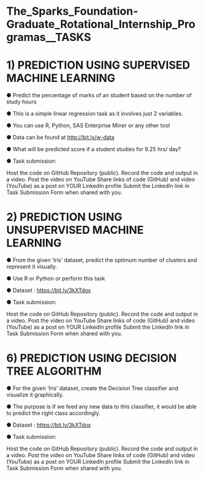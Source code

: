 # The_Sparks_Foundation-Graduate_Rotational_Internship_Programas__TASKS

# 1) PREDICTION USING SUPERVISED MACHINE LEARNING

● Predict the percentage of marks of an student based on the number of study hours

● This is a simple linear regression task as it involves just 2 variables.

● You can use R, Python, SAS Enterprise Miner or any other tool

● Data can be found at http://bit.ly/w-data

● What will be predicted score if a student studies for 9.25 hrs/ day?

● Task submission:

Host the code on GitHub Repository (public). Record the code and output in a video. Post the video on YouTube Share links of code (GitHub) and video (YouTube) as a post on YOUR LinkedIn profile Submit the LinkedIn link in Task Submission Form when shared with you.





# 2) PREDICTION USING UNSUPERVISED MACHINE LEARNING

● From the given ‘Iris’ dataset, predict the optimum number of clusters and represent it visually.

● Use R or Python or perform this task

● Dataset : https://bit.ly/3kXTdox

● Task submission:

Host the code on GitHub Repository (public). Record the code and output in a video. Post the video on YouTube Share links of code (GitHub) and video (YouTube) as a post on YOUR LinkedIn profile Submit the LinkedIn link in Task Submission Form when shared with you.




# 6)  PREDICTION USING DECISION TREE ALGORITHM

● For the given ‘Iris’ dataset, create the Decision Tree classifier and visualize it graphically.

● The purpose is if we feed any new data to this classifier, it would be able to predict the right class accordingly.

● Dataset : https://bit.ly/3kXTdox

● Task submission:

Host the code on GitHub Repository (public). Record the code and output in a video. Post the video on YouTube Share links of code (GitHub) and video (YouTube) as a post on YOUR LinkedIn profile Submit the LinkedIn link in Task Submission Form when shared with you.


